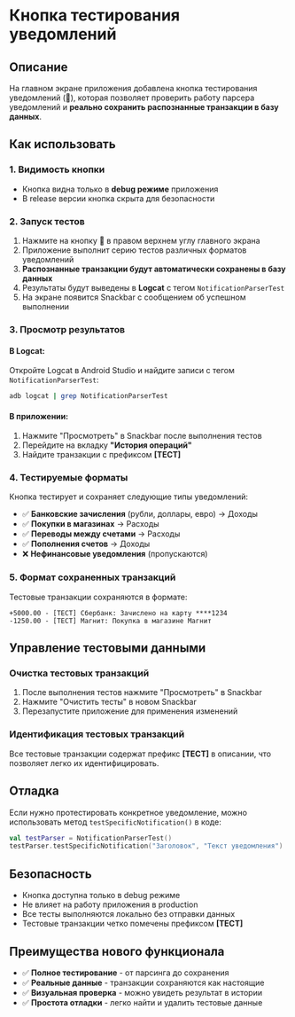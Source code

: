 # Кнопка тестирования уведомлений

## Описание
На главном экране приложения добавлена кнопка тестирования уведомлений (🧪), которая позволяет проверить работу парсера уведомлений и **реально сохранить распознанные транзакции в базу данных**.

## Как использовать

### 1. Видимость кнопки
- Кнопка видна только в **debug режиме** приложения
- В release версии кнопка скрыта для безопасности

### 2. Запуск тестов
1. Нажмите на кнопку 🧪 в правом верхнем углу главного экрана
2. Приложение выполнит серию тестов различных форматов уведомлений
3. **Распознанные транзакции будут автоматически сохранены в базу данных**
4. Результаты будут выведены в **Logcat** с тегом `NotificationParserTest`
5. На экране появится Snackbar с сообщением об успешном выполнении

### 3. Просмотр результатов
#### В Logcat:
Откройте Logcat в Android Studio и найдите записи с тегом `NotificationParserTest`:
```bash
adb logcat | grep NotificationParserTest
```

#### В приложении:
1. Нажмите "Просмотреть" в Snackbar после выполнения тестов
2. Перейдите на вкладку **"История операций"**
3. Найдите транзакции с префиксом **[ТЕСТ]**

### 4. Тестируемые форматы
Кнопка тестирует и сохраняет следующие типы уведомлений:
- ✅ **Банковские зачисления** (рубли, доллары, евро) → Доходы
- ✅ **Покупки в магазинах** → Расходы
- ✅ **Переводы между счетами** → Расходы
- ✅ **Пополнения счетов** → Доходы
- ❌ **Нефинансовые уведомления** (пропускаются)

### 5. Формат сохраненных транзакций
Тестовые транзакции сохраняются в формате:
```
+5000.00 - [ТЕСТ] Сбербанк: Зачислено на карту ****1234
-1250.00 - [ТЕСТ] Магнит: Покупка в магазине Магнит
```

## Управление тестовыми данными

### Очистка тестовых транзакций
1. После выполнения тестов нажмите "Просмотреть" в Snackbar
2. Нажмите "Очистить тесты" в новом Snackbar
3. Перезапустите приложение для применения изменений

### Идентификация тестовых транзакций
Все тестовые транзакции содержат префикс **[ТЕСТ]** в описании, что позволяет легко их идентифицировать.

## Отладка
Если нужно протестировать конкретное уведомление, можно использовать метод `testSpecificNotification()` в коде:

```kotlin
val testParser = NotificationParserTest()
testParser.testSpecificNotification("Заголовок", "Текст уведомления")
```

## Безопасность
- Кнопка доступна только в debug режиме
- Не влияет на работу приложения в production
- Все тесты выполняются локально без отправки данных
- Тестовые транзакции четко помечены префиксом **[ТЕСТ]**

## Преимущества нового функционала
- ✅ **Полное тестирование** - от парсинга до сохранения
- ✅ **Реальные данные** - транзакции сохраняются как настоящие
- ✅ **Визуальная проверка** - можно увидеть результат в истории
- ✅ **Простота отладки** - легко найти и удалить тестовые данные 